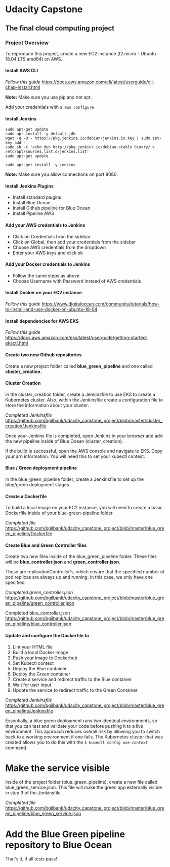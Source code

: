 # Udacity Capstone

## The final cloud computing project

### Project Overview

To reproduce this project, create a new EC2 instance (t2.micro - Ubuntu 18.04 LTS amd64) on AWS.

#### Install AWS CLI

*Follow this guide* <https://docs.aws.amazon.com/cli/latest/userguide/cli-chap-install.html>

**Note:** Make sure you use pip and not apt.

Add your credentials with `$ aws configure`

#### Install Jenkins

```
sudo apt-get update
sudo apt install -y default-jdk
wget -q -O - https://pkg.jenkins.io/debian/jenkins.io.key | sudo apt-key add -
sudo sh -c 'echo deb http://pkg.jenkins.io/debian-stable binary/ > /etc/apt/sources.list.d/jenkins.list'
sudo apt-get update

sudo apt-get install -y jenkins
```

**Note:** Make sure you allow connections on port 8080.

#### Install Jenkins Plugins

* Install standard plugins
* Install Blue Ocean
* Install Github pipeline for Blue Ocean
* Install Pipeline AWS

#### Add your AWS credentials to Jenkins

* Click on Credentials from the sidebar
* Click on Global, then add your credentials from the sidebar
* Choose AWS credentials from the dropdown
* Enter your AWS keys and click ok

#### Add your Docker credentials to Jenkins

* Follow the same steps as above
* Choose Username with Password instead of AWS credentials

#### Install Docker on your EC2 instance 

*Follow this guide* <https://www.digitalocean.com/community/tutorials/how-to-install-and-use-docker-on-ubuntu-18-04>

#### Install dependencies for AWS EKS

*Follow this guide* <https://docs.aws.amazon.com/eks/latest/userguide/getting-started-eksctl.html>

#### Create two new Github repositories

Create a new project folder called **blue_green_pipeline** and one called **cluster_creation**.

#### Cluster Creation

In the cluster_creation folder, create a Jenkinsfile to use EKS to create a Kubernetes cluster. Also, within the Jenkinsfile create a configuration file to store the information about your cluster. 

*Completed Jenkinsfile* <https://github.com/bgilbank/udacity_capstone_project/blob/master/cluster_creation/Jenkinsfile>

Once your Jenkins file is completed, open Jenkins in your browser and add the new pipeline inside of Blue Ocean (cluster_creation).

If the build is successful, open the AWS console and navigate to EKS. Copy your arn information. You will need this to set your kubectl context.   

#### Blue / Green deployment pipeline

In the blue_green_pipeline folder, create a Jenkinsfile to set up the blue/green deployment stages.

#### Create a Dockerfile

To build a local image on your EC2 instance, you will need to create a basic Dockerfile inside of your blue-green-pipeline folder.

*Completed file* <https://github.com/bgilbank/udacity_capstone_project/blob/master/blue_green_pipeline/Dockerfile>

#### Create Blue and Green Controller files

Create two new files inside of the blue_green_pipeline folder. These files will be **blue_controller.json** and **green_controller.json**.

These are replicationController's, which ensure that the specified number of pod replicas are always up and running. In this case, we only have one specified.

*Completed green_controller.json* <https://github.com/bgilbank/udacity_capstone_project/blob/master/blue_green_pipeline/green_controller.json>

Completed blue_controller.json <https://github.com/bgilbank/udacity_capstone_project/blob/master/blue_green_pipeline/blue_controller.json>

#### Update and configure the Dockerfile to

1. Lint your HTML file
1. Build a local Docker image
1. Push your image to Dockerhub
1. Set Kubectl context 
1. Deploy the Blue container
1. Deploy the Green container
1. Create a service and redirect traffic to the Blue container
1. Wait for user input
1. Update the service to redirect traffic to the Green Container

*Completed Jenkinsfile* <https://github.com/bgilbank/udacity_capstone_project/blob/master/blue_green_pipeline/Jenkinsfile>

Essentially, a blue green deployment runs two identical environments, so that you can test and validate your code before pushing it to a live environment. This approach reduces overall risk by allowing you to switch back to a working environment if one fails. The Kubernetes cluster that was created allows you to do this with the `$ kubectl config use-context` command.  

# Make the service visible

Inside of the project folder (blue_green_pipeline), create a new file called blue_green_service.json. This file will make the green app externally visible in step 9 of the Jenkinsfile. 

*Completed file* <https://github.com/bgilbank/udacity_capstone_project/blob/master/blue_green_pipeline/blue_green_service.json>

# Add the Blue Green pipeline repository to Blue Ocean

That's it, if all tests pass!